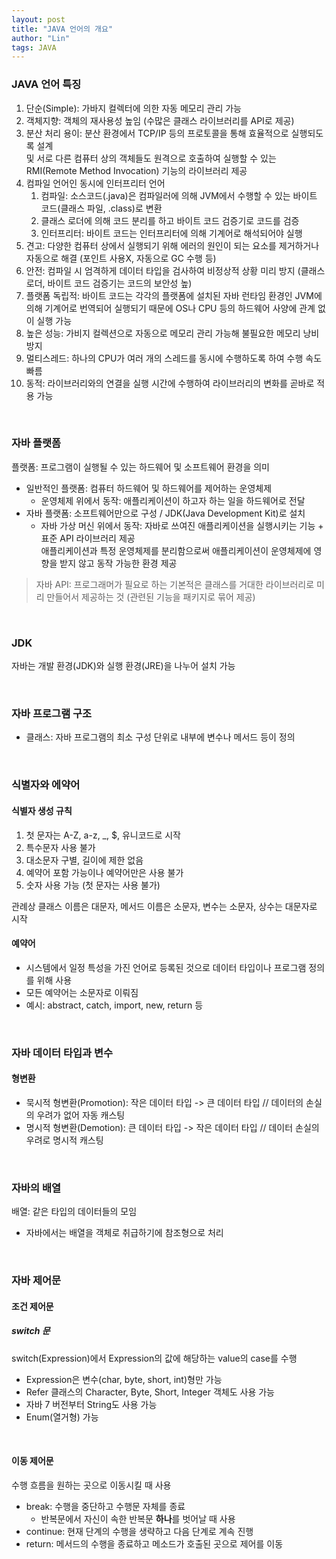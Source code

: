```yaml
---
layout: post
title: "JAVA 언어의 개요"
author: "Lin"
tags: JAVA
---
```


### JAVA 언어 특징 
1. 단순(Simple): 가바지 컬렉터에 의한 자동 메모리 관리 가능 
2. 객체지향: 객체의 재사용성 높임 (수많은 클래스 라이브러리를 API로 제공)
3. 분산 처리 용이: 분산 환경에서 TCP/IP 등의 프로토콜을 통해 효율적으로 실행되도록 설계 <br>
및 서로 다른 컴퓨터 상의 객체들도 원격으로 호출하여 실행할 수 있는 RMI(Remote Method Invocation) 기능의 라이브러리 제공
4. 컴파일 언어인 동시에 인터프리터 언어 
    1. 컴파일: 소스코드(.java)은 컴파일러에 의해 JVM에서 수행할 수 있는 바이트 코드(클래스 파일, .class)로 변환
    2. 클래스 로더에 의해 코드 분리를 하고 바이트 코드 검증기로 코드를 검증 
    2. 인터프리터: 바이트 코드는 인터프리터에 의해 기계어로 해석되어야 실행 
5. 견고: 다양한 컴퓨터 상에서 실행되기 위해 에러의 원인이 되는 요소를 제거하거나 자동으로 해결 (포인트 사용X, 자동으로 GC 수행 등)
6. 안전: 컴파일 시 엄격하게 데이터 타입을 검사하여 비정상적 상황 미리 방지 (클래스 로더, 바이트 코드 검증기는 코드의 보안성 높)
7. 플랫폼 독립적: 바이트 코드는 각각의 플랫폼에 설치된 자바 런타임 환경인 JVM에 의해 기계어로 번역되어 실행되기 때문에 OS나 CPU 등의 하드웨어 사양에 관계 없이 실행 가능
8. 높은 성능: 가비지 컬렉션으로 자동으로 메모리 관리 가능해 불필요한 메모리 낭비 방지
9. 멀티스레드: 하나의 CPU가 여러 개의 스레드를 동시에 수행하도록 하여 수행 속도 빠름
10. 동적: 라이브러리와의 연결을 실행 시간에 수행하여 라이브러리의 변화를 곧바로 적용 가능 

<br>

### 자바 플랫폼
플랫폼: 프로그램이 실행될 수 있는 하드웨어 및 소프트웨어 환경을 의미

- 일반적인 플랫폼: 컴퓨터 하드웨어 및 하드웨어를 제어하는 운영체제
    - 운영체제 위에서 동작: 애플리케이션이 하고자 하는 일을 하드웨어로 전달
- 자바 플랫폼: 소프트웨어만으로 구성 / JDK(Java Development Kit)로 설치
    - 자바 가상 머신 위에서 동작: 자바로 쓰여진 애플리케이션을 실행시키는 기능 + 표준 API 라이브러리 제공 <br>
    애플리케이션과 특정 운영체제를 분리함으로써 애플리케이션이 운영체제에 영향을 받지 않고 동작 가능한 환경 제공 
 
> 자바 API: 프로그래머가 필요로 하는 기본적은 클래스를 거대한 라이브러리로 미리 만들어서 제공하는 것 (관련된 기능을 패키지로 묶어 제공)

<br>

### JDK 
자바는 개발 환경(JDK)와 실행 환경(JRE)을 나누어 설치 가능 

<br>

### 자바 프로그램 구조
- 클래스: 자바 프로그램의 최소 구성 단위로 내부에 변수나 메서드 등이 정의

<br>

### 식별자와 에약어
#### 식별자 생성 규칙
1. 첫 문자는 A-Z, a-z, _, $, 유니코드로 시작
2. 특수문자 사용 불가
3. 대소문자 구별, 길이에 제한 없음
4. 예약어 포함 가능이나 예약어만은 사용 불가
5. 숫자 사용 가능 (첫 문자는 사용 불가)

관례상 클래스 이름은 대문자, 메서드 이름은 소문자, 변수는 소문자, 상수는 대문자로 시작

#### 예약어 
- 시스템에서 일정 특성을 가진 언어로 등록된 것으로 데이터 타입이나 프로그램 정의를 위해 사용 
- 모든 예약어는 소문자로 이뤄짐
- 예시: abstract, catch, import, new, return 등

<br>

### 자바 데이터 타입과 변수
#### 형변환
- 묵시적 형변환(Promotion): 작은 데이터 타입 -> 큰 데이터 타입 // 데이터의 손실의 우려가 없어 자동 캐스팅
- 명시적 형변환(Demotion): 큰 데이터 타입 -> 작은 데이터 타입 // 데이터 손실의 우려로 명시적 캐스팅 

<br>

### 자바의 배열
배열: 같은 타입의 데이터들의 모임 
- 자바에서는 배열을 객체로 취급하기에 참조형으로 처리

<br>

### 자바 제어문 
#### 조건 제어문
##### switch 문
switch(Expression)에서 Expression의 값에 해당하는 value의 case를 수행 
- Expression은 변수(char, byte, short, int)형만 가능 
- Refer 클래스의 Character, Byte, Short, Integer 객체도 사용 가능 
- 자바 7 버전부터 String도 사용 가능 
- Enum(열거형) 가능 

<br>

#### 이동 제어문 
수행 흐름을 원하는 곳으로 이동시킬 때 사용
- break: 수행을 중단하고 수행문 자체를 종료
    - 반복문에서 자신이 속한 반복문 **하나**를 벗어날 때 사용 
- continue: 현재 단계의 수행을 생략하고 다음 단계로 계속 진행
- return: 메서드의 수행을 종료하고 메소드가 호출된 곳으로 제어를 이동

